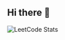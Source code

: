 ## Hi there 👋

![LeetCode Stats](https://leetcard.jacoblin.cool/ald15?theme=nord&font=Noto%20Sans%20Wancho&ext=heatmap)
<!--
**ald15/ald15** is a ✨ _special_ ✨ repository because its `README.md` (this file) appears on your GitHub profile.

Here are some ideas to get you started:

- 🔭 I’m currently working on ...
- 🌱 I’m currently learning ...
- 👯 I’m looking to collaborate on ...
- 🤔 I’m looking for help with ...
- 💬 Ask me about ...
- 📫 How to reach me: ...
- 😄 Pronouns: ...
- ⚡ Fun fact: ...
-->
